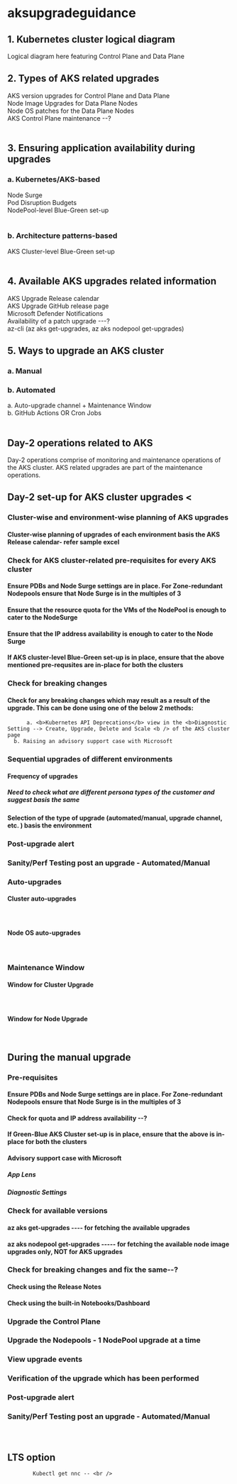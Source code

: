 # aksupgradeguidance
## 1. Kubernetes cluster logical diagram
Logical diagram here featuring Control Plane and Data Plane

## 2. Types of AKS related upgrades
AKS version upgrades for Control Plane and Data Plane <br />
Node Image Upgrades for Data Plane Nodes <br />
Node OS patches for the Data Plane Nodes <br />
AKS Control Plane maintenance --? <br /><br />

## 3. Ensuring application availability during upgrades
### a. Kubernetes/AKS-based
Node Surge <br />
Pod Disruption Budgets <br />
NodePool-level Blue-Green set-up<br /><br />
### b. Architecture patterns-based
AKS Cluster-level Blue-Green set-up<br /><br />

## 4. Available AKS upgrades related information
AKS Upgrade Release calendar <br />
AKS Upgrade GitHub release page <br />
Microsoft Defender Notifications <br />
Availability of a patch upgrade ---? <br />
az-cli (az aks get-upgrades, az aks nodepool get-upgrades) <br />

## 5. Ways to upgrade an AKS cluster
### a. Manual <br />
### b. Automated <br />
a. Auto-upgrade channel + Maintenance Window <br />
b. GitHub Actions OR Cron Jobs <br /><br />

## Day-2 operations related to AKS
Day-2 operations comprise of monitoring and maintenance operations of the AKS cluster. AKS related upgrades are part of the maintenance operations. <br />

## Day-2 set-up for AKS cluster upgrades <
###     Cluster-wise and environment-wise planning of AKS upgrades 
####      Cluster-wise planning of upgrades of each environment basis the AKS Release calendar- refer sample excel 
###     Check for AKS cluster-related pre-requisites for every AKS cluster
####      Ensure PDBs and Node Surge settings are in place. For Zone-redundant Nodepools ensure that Node Surge is in the multiples of 3 <br />
####      Ensure that the resource quota for the VMs of the NodePool is enough to cater to the NodeSurge
####      Ensure that the IP address availability is enough to cater to the Node Surge
####      If AKS cluster-level Blue-Green set-up is in place, ensure that the above mentioned pre-requsites are in-place for both the clusters <br />
###     Check for breaking changes 
####      Check for any breaking changes which may result as a result of the upgrade. This can be done using one of the below 2 methods: <br />
          a. <b>Kubernetes API Deprecations</b> view in the <b>Diagnostic Setting --> Create, Upgrade, Delete and Scale <b /> of the AKS cluster page
	  b. Raising an advisory support case with Microsoft

###	Sequential upgrades of different environments <br />
####		Frequency of upgrades <br />
#####			Need to check what are different persona types of the customer and suggest basis the same <br />
####		Selection of the type of upgrade (automated/manual, upgrade channel, etc. ) basis the environment <br />
###     Post-upgrade alert <br />
###	Sanity/Perf Testing post an upgrade - Automated/Manual <br />
###	Auto-upgrades <br />
####		Cluster auto-upgrades <br />
#####			<more detailing here> <br />
####		Node OS auto-upgrades <br />
#####			<more detailing here> <br />
###	Maintenance Window <br />
####		Window for Cluster Upgrade <br />
#####			<more detailing here> <br />
####		Window for Node Upgrade <br />
#####			<more detailing here> <br />

## During the manual upgrade <br />
###	Pre-requisites <br />
####		Ensure PDBs and Node Surge settings are in place. For Zone-redundant Nodepools ensure that Node Surge is in the multiples of 3 <br />
####		Check for quota and IP address availability --? <br />
####		If Green-Blue AKS Cluster set-up is in place, ensure that the above is in-place for both the clusters <br />
####		Advisory support case with Microsoft <br />
#####			App Lens <br />
#####			Diagnostic Settings <br />
###	Check for available versions <br />
####		az aks get-upgrades ---- for fetching the available upgrades  <br />
####		az aks nodepool get-upgrades ----- for fetching the available node image upgrades only, NOT for AKS upgrades <br />
###	Check for breaking changes and fix the same--? <br />
####		Check using the Release Notes <br />
####		Check using the built-in Notebooks/Dashboard <br />
###	Upgrade the Control Plane <br />
###	Upgrade the Nodepools - 1 NodePool upgrade at a time <br />
###	View upgrade events <br />
###	Verification of the upgrade which has been performed <br />
###     Post-upgrade alert <br />
###	Sanity/Perf Testing post an upgrade - Automated/Manual <br /><br /><br />

## LTS option




			
			Kubectl get nnc -- <br />

